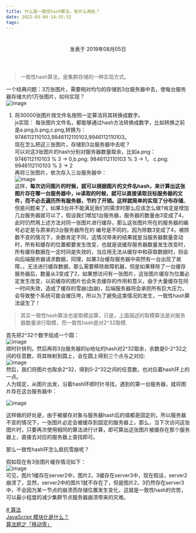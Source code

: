 ```yaml
---
title: 什么是一致性hash算法，有什么用处？
date: 2022-03-04 14:55:52
tags:
---
```


<div class="post-block"><link itemprop="mainEntityOfPage" href="http://cmszlx.win/2019/08/05/什么是一致性hash算法，有什么用处？/"><span hidden="" itemprop="author" itemscope="" itemtype="http://schema.org/Person"><meta itemprop="name" content="linXiao"><meta itemprop="description" content=""><meta itemprop="image" content="/images/avatar.gif"></span><span hidden="" itemprop="publisher" itemscope="" itemtype="http://schema.org/Organization"><meta itemprop="name" content="Hurry"></span><header class="post-header"><h1 class="post-title" itemprop="name headline"></h1><div class="post-meta"><span class="post-time"><span class="post-meta-item-icon"><i class="fa fa-calendar-o"></i></span><span class="post-meta-item-text">发表于</span><time title="创建于" itemprop="dateCreated datePublished" datetime="2019-08-05T20:45:49+08:00"> 2019年08月05日 </time></span></div></header><div class="post-body" itemprop="articleBody"><blockquote><p>一致性hash算法，是集群存储的一种实现方式。</p></blockquote><p>一个经典问题：3万张图片，需要相对均匀的存储到3台服务器中去，使每台服务器存储大约1万张图片，如何实现？<br><img src="https://user-images.githubusercontent.com/22437181/62462326-b5e49500-b7b9-11e9-9f29-1ae4b5c62934.png" alt="image"></p><ol><li>将30000张图片按文件名按照一定算法将其转换成数字。<br>js实现：<precode language="javascript" precodenum="0"></precode> 每张图片文件名，都能够通过hash方法转换成数字，比如转换之前是a.png,b.png,c.png,转换为：9746112110103,9846112110103,9946112110103。<br>现在怎么把这三张图片，存储到3台服务器中去呢？<br>可以对这3张图片的hash分别对服务器数量取余，比如a.png：9746112110103 % 3 -> 0,b.png: 9846112110103 % 3 -> 1， c.png: 9946112110103 % 3 -> 2<br>再将三张图片，依次存入三台服务器中：<br><img src="https://user-images.githubusercontent.com/22437181/62463318-44f2ac80-b7bc-11e9-8916-ac17d13872bd.png" alt="image"><br>这样，<strong>每次访问图片的时候，就可以根据图片的文件名hash，来计算出这张图片存在哪一台服务器中，io读取的时候，就可以直接读取目标服务器的文件，而不必去遍历所有服务器，节约了开销。这样就简单的实现了分布存储</strong>。<br>但是问题来了，如果3台并不能满足我们的需求时那么应该怎么做?肯定是增加几台服务器就可以了，假设我们增加1台服务器，服务器的数量由3变成了4，此时仍然用上述方法对同一张图片进行缓存，那么这张图片所在的服务器的编号必定是与原来的3台服务器所在的 编号是不同的，因为除数3变成了4，被除数不变的情况下，余数肯定不同，这情况带来的结果就是当服务器数量变动时，所有和缓存的位置都要发生改变，也就是说缓存服务器数量发生改变时，所有缓存数据在一定时间是失效的，当应用无法从缓存中和获取数据时，则会向后端服务器请求数据，同理，如果3台缓存服务器中突然有一台出现了故障，，无法进行缓存数据，那么需要移除故障机器，但是如果移除了一台缓存服务器后，数量从3变成了2，如果想访问有一张图片，这张图片缓存为位置必定发生改变，以前缓存的图片也会失去缓存的作用和意义，由于大量缓存在同一时间失效，造成了缓存的雪崩(血崩)，后端服务器将会承担所有巨大压力，会导致整个系统可能会被压垮，所以为了避免这类情况的发生，一致性hash算法诞生了！</li></ol><blockquote><p>其实一致性hash算法也是取模运算，只是，上面描述的取模算法是对服务器数量进行取模，而一致性hash是对2^32取模.</p></blockquote><p>首先把2^32个数字组成一个圆：<br><img src="https://user-images.githubusercontent.com/22437181/62463847-a9623b80-b7bd-11e9-9d7a-d78ed72cb3ef.png" alt="image"><br>顺时针排列。然后再将3台服务器的ip地址的hash对2^32取余，余数是0-2^32之间的任意数，将其映射到圆上，会在圆上得到三个点与之对应:<br><img src="https://user-images.githubusercontent.com/22437181/62464633-baac4780-b7bf-11e9-94c7-00185b3a2260.png" alt="image"><br>然后，我们将图片也取余2^32，得到0-2^32之间的任意数，也对应着hash环上的一点。<br>人为规定，从图片出发，沿着hash环顺时针寻找，遇到的第一台服务器，就将图片存在这台服务器中：</p><p><img src="https://user-images.githubusercontent.com/22437181/62464880-47570580-b7c0-11e9-975b-7b434512996b.png" alt="image"></p><p>这样做的好处是，由于被缓存对象与服务器hash后的值都是固定的，所以服务器不变的情况下，一张图片必定会被缓存到固定的服务器上，那么，当下次访问这张图片时，只要再次使用相同的算法进行计算，即可算出这张图片被缓存在那个服务器上，直接去对应的服务器上查找即可。</p><p>那么一致性hash环怎么抵抗雪崩呢？</p><p>假如现在有3张图片缓存情况如下：<br><img src="https://user-images.githubusercontent.com/22437181/62465790-52ab3080-b7c2-11e9-89a5-75a24f00ef95.png" alt="image"><br>可见，图片1缓存在server2中，图片2，3缓存在server3中，现在假设，server2崩溃了，显然，server2中的图片1就不存在了，但是图片2，3仍然存在server3中，不会因为某一节点的崩溃而存储位置发生变化，这就是一致性hash的优势，可以最小程度的减少集群节点服务器崩溃带来的灾难。</p></div><footer class="post-footer"><div class="post-tags"><a href="/tags/算法/" rel="tag"># 算法</a></div><div class="post-nav"><div class="post-nav-next post-nav-item"><a href="/2019/08/05/JavaScript-模块化是什么？/" rel="next" title="JavaScript 模块化是什么？"><i class="fa fa-chevron-left"></i> JavaScript 模块化是什么？ </a></div><span class="post-nav-divider"></span><div class="post-nav-prev post-nav-item"><a href="/2019/08/06/算法题之「移动零」/" rel="prev" title="算法题之「移动零」"> 算法题之「移动零」 <i class="fa fa-chevron-right"></i></a></div></div></footer></div>
